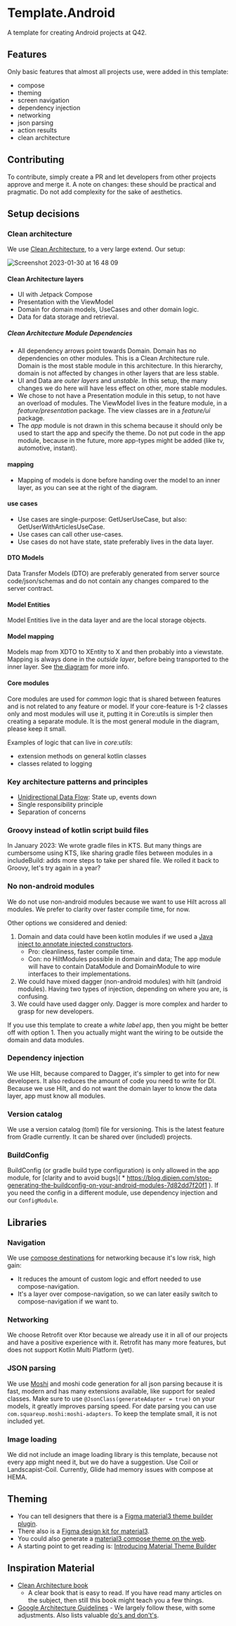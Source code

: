# Template.Android

A template for creating Android projects at Q42.

## Features

Only basic features that almost all projects use, were added in this template:
- compose
- theming
- screen navigation
- dependency injection
- networking
- json parsing
- action results
- clean architecture

## Contributing

To contribute, simply create a PR and let developers from other projects approve and merge it.
A note on changes: these should be practical and pragmatic. Do not add complexity for the sake of aesthetics.

## Setup decisions

### Clean architecture

We use [Clean Architecture](#inspiration-material), to a very large extend. Our setup:

![Screenshot 2023-01-30 at 16 48 09](https://user-images.githubusercontent.com/2270625/215524950-d65bf0ce-1f7a-4c81-a2fa-d6dd4b757420.png)

#### Clean Architecture layers

- UI with Jetpack Compose
- Presentation with the ViewModel
- Domain for domain models, UseCases and other domain logic.
- Data for data storage and retrieval.

##### Clean Architecture Module Dependencies
- All dependency arrows point towards Domain. Domain has no dependencies on other modules. This is a Clean Architecture rule. Domain is the most stable module in this architecture. In this
  hierarchy, domain is not affected by changes in other layers that are less stable. 
- UI and Data are _outer layers_ and _unstable_. In this setup, the many changes we do here will have less effect on other,
  more stable modules.
- We chose to not have a Presentation module in this setup, to not have an overload of modules. The ViewModel lives in the feature
  module, in a _feature/presentation_ package. The view classes are in a _feature/ui_ package.
- The _app_ module is not drawn in this schema because it should only be used to start the
  app and specify the theme. Do not put code in the app module, because in the future, more app-types might be added (like tv, automotive, instant). 

#### mapping

- Mapping of models is done before handing over the model to an inner layer, as you can see at the
  right of the diagram.

#### use cases

- Use cases are single-purpose: GetUserUseCase, but also: GetUserWithArticlesUseCase.
- Use cases can call other use-cases.
- Use cases do not have state, state preferably lives in the data layer.

#### DTO Models

Data Transfer Models (DTO) are preferably generated from server source code/json/schemas and do not contain
any changes compared to the server contract.

#### Model Entities

Model Entities live in the data layer and are the local storage objects.

#### Model mapping

Models map from XDTO to XEntity to X and then probably into a viewstate. Mapping is always done in the _outside layer_, before being transported to the inner layer. See [the diagram](@clean-architecture) for more info.

#### Core modules

Core modules are used for _common_ logic that is shared between features and is not related to any feature or model. If your core-feature is 1-2 classes only and most modules will use it, putting it in Core:utils is simpler then creating a separate module. It is the most general module in the diagram, please keep it small. 

Examples of logic that can live in _core:utils_:
- extension methods on general kotlin classes
- classes related to logging

### Key architecture patterns and principles

- [Unidirectional Data Flow](https://developer.android.com/jetpack/compose/architecture#udf): State up, events down
- Single responsibility principle
- Separation of concerns

### Groovy instead of kotlin script build files

In January 2023: We wrote gradle files in KTS. But many things are cumbersome using KTS, like
sharing gradle files between modules in a includeBuild: adds more steps to take per shared file.
We rolled it back to Groovy, let's try again in a year?

### No non-android modules

We do not use non-android modules because we want to use Hilt across all modules. We prefer to clarity over faster compile time, for now.

Other options we considered and denied:
1. Domain and data could have been kotlin modules if we used a [Java inject to annotate injected constructors](https://stackoverflow.com/a/67869843). 
   - Pro: cleanliness, faster compile time. 
   - Con: no HiltModules possible in domain and data; The app module will have to contain DataModule and DomainModule to wire interfaces to their implementations.
2. We could have mixed dagger (non-android modules) with hilt (android modules). Having two types of injection, depending on where you are, is confusing.
3. We could have used dagger only. Dagger is more complex and harder to grasp for new developers.

If you use this template to create a _white label_ app, then you might be better off with option 1. Then you actually might want the wiring to be outside the domain and data modules.

### Dependency injection

We use Hilt, because compared to Dagger, it's simpler to get into for new developers. It also reduces the amount of code you need to write for DI. Because we use Hilt, and do not want the domain layer to know the data layer, app must know all
modules.

### Version catalog

We use a version catalog (toml) file for versioning. This is the latest feature from Gradle
currently. It can be shared over (included) projects.

### BuildConfig

BuildConfig (or gradle build type configuration) is only allowed in the app module,
for [clarity and to avoid bugs]( * https://blog.dipien.com/stop-generating-the-buildconfig-on-your-android-modules-7d82dd7f20f1
). If you need the config in a different module, use dependency injection and our `ConfigModule`.

## Libraries

### Navigation

We use [compose destinations](https://github.com/raamcosta/compose-destinations) for networking because it's low risk, high gain:
- It reduces the amount of custom logic and effort needed to use compose-navigation. 
- It's a layer over compose-navigation, so we can later easily switch to compose-navigation if we want to.

### Networking

We choose Retrofit over Ktor because we already use it in all of our projects and have a positive
experience with it. Retrofit has many more features, but does not support Kotlin Multi Platform (yet).

### JSON parsing

We use [Moshi](https://github.com/square/moshi) and moshi code generation for all json parsing
because it is fast, modern and has many extensions available, like support for sealed classes.
Make sure to use `@JsonClass(generateAdapter = true)` on your models, it greatly improves parsing
speed.
For date parsing you can use `com.squareup.moshi:moshi-adapters`. To keep the template small, it is
not included yet.

### Image loading

We did not include an image loading library is this template, because not every app might need it, but we do have a suggestion. Use Coil or Landscapist-Coil. Currently, Glide had memory issues with compose at HEMA.

## Theming
- You can tell designers that there is a [Figma material3 theme builder plugin](https://www.figma.com/community/plugin/1034969338659738588).
- There also is a [Figma design kit for material3](https://www.figma.com/community/file/1035203688168086460).
- You could also generate a [material3 compose theme on the web](https://m3.material.io/theme-builder#/dynamic).
- A starting point to get reading is: [Introducing Material Theme Builder](https://m2.material.io/material-theme-builder/)

## Inspiration Material

- [Clean Architecture book](https://www.amazon.nl/Clean-Architecture-Craftsmans-Software-Structure/dp/0134494164/ref=sr_1_1?__mk_nl_NL=%C3%85M%C3%85%C5%BD%C3%95%C3%91&crid=3PL4CNRB0N4UI&keywords=Robert+C.+Martin+Series+-+Clean+Architecture&qid=1675245338&sprefix=robert+c.+martin+series+-+clean+architecture%2Caps%2C54&sr=8-1)
  - A clear book that is easy to read. If you have read many articles on the subject, then still this
  book might teach you a few things.
- [Google Architecture Guidelines](https://developer.android.com/topic/architecture) - We largely
  follow these, with some adjustments. Also lists valuable [do's and don't's](https://developer.android.com/topic/architecture/recommendations).
